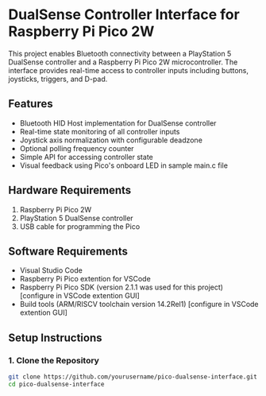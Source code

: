# DualSense Controller Interface for Raspberry Pi Pico 2W

This project enables Bluetooth connectivity between a PlayStation 5 DualSense controller and a Raspberry Pi Pico 2W microcontroller. The interface provides real-time access to controller inputs including buttons, joysticks, triggers, and D-pad.

## Features

- Bluetooth HID Host implementation for DualSense controller
- Real-time state monitoring of all controller inputs
- Joystick axis normalization with configurable deadzone
- Optional polling frequency counter
- Simple API for accessing controller state
- Visual feedback using Pico's onboard LED in sample main.c file

## Hardware Requirements

1. Raspberry Pi Pico 2W
2. PlayStation 5 DualSense controller
3. USB cable for programming the Pico

## Software Requirements
- Visual Studio Code
- Raspberry Pi Pico extention for VSCode
- Raspberry Pi Pico SDK (version 2.1.1 was used for this project) [configure in VSCode extention GUI]
- Build tools (ARM/RISCV toolchain version 14.2Rel1) [configure in VSCode extention GUI]

## Setup Instructions

### 1. Clone the Repository
```bash
git clone https://github.com/yourusername/pico-dualsense-interface.git
cd pico-dualsense-interface
```
